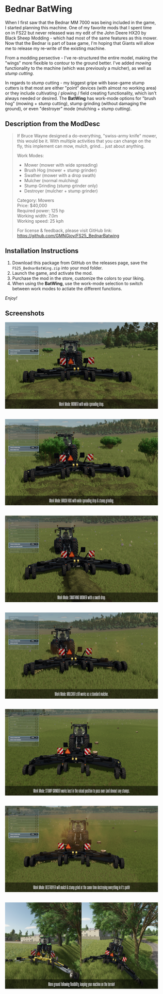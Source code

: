 # Bednar BatWing
When I first saw that the Bednar MM 7000 was being included in the game, I started planning this machine. One of my favorite mods that I spent time on in FS22 but never released was my edit of the John Deere HX20 by Black Sheep Modding - which had most of the same features as this mower. Now that the Bednar is part of base game, I'm hoping that Giants will allow me to release my re-write of the existing machine.

From a modding persective - I've re-structured the entire model, making the "wings" more flexible to contour to the ground better. I've added _mowing_ functionality to the machine (which was previously a mulcher), as well as _stump cutting_. 

In regards to stump cutting - my biggest gripe with base-game stump cutters is that most are either "point" devices (with almost no working area) or they include  cultivating / plowing / field creating functionality, which isn't always needed or desired. The **BatWing** has work-mode options for "brush hog" (mowing + stump cutting), stump grinding (without damaging the ground), or even "destroyer" mode (mulching + stump cutting). 

## Description from the ModDesc
> If Bruce Wayne designed a do-everything, "swiss-army knife" mower, this would be it. With multiple activities that you can change on the fly, this implement can mow, mulch, grind... just about anything.
> 
> Work Modes: 
> - Mower (mower with wide spreading)
> - Brush Hog (mower + stump grinder)
> - Swather (mower with a drop swath)
> - Mulcher (normal mulching)
> - Stump Grinding (stump grinder only)
> - Destroyer (mulcher + stump grinder)
> 
> Category: Mowers<br/>
> Price: $40,000<br/>
> Required power: 125 hp<br/>
> Working width: 7.0m<br/>
> Working speed: 25 kph
> 
> For license & feedback, please visit
> GitHub link: https://github.com/GMNGjoy/FS25_BednarBatwing


## Installation Instructions
1. Download this package from GitHub on the releases page, save the `FS25_BednarBatWing.zip` into your mod folder.
2. Launch the game, and activate the mod.
3. Purchase the mod in the store, customize the colors to your liking.
4. When using the **BatWing**, use the work-mode selection to switch between work modes to actiate the different functions.

_Enjoy!_


## Screenshots

![Work Mode: MOWER with wide spreading drop.](/_screenshots/batwing_screenshot_1_mower.png)
<br/><br/>

![Work Mode: BRUSH HOG with wide-spreading drop & stump grinding](/_screenshots/batwing_screenshot_2_brushHog.png)
<br/><br/>

![Work Mode: SWATHING MOWER with a swath drop.](/_screenshots/batwing_screenshot_3_swathingMower.png)
<br/><br/>

![Work Mode: MULCHER still works as a standard mulcher.](/_screenshots/batwing_screenshot_0_mulcher.png)
<br/><br/>

![Work Mode: STUMP GRINDER works best in the raised position to pass over (and devour) any stumps.](/_screenshots/batwing_screenshot_4_stumpGrinder.png)
<br/><br/>

![Work Mode: DESTROYER will mulch and stump grind at the same time destroying everything in it's path!](/_screenshots/batwing_screenshot_5_destroyer.png)
<br/><br/>

![More ground following flexibility, keeping your machine on the terrain!](/_screenshots/batwing_screenshot_6_terrain.png)
